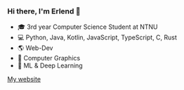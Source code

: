 ### Hi there, I'm Erlend 👋

- 🎓 3rd year Computer Science Student at NTNU
- 💻 Python, Java, Kotlin, JavaScript, TypeScript, C, Rust
- 🌎 Web-Dev
- :space_invader: Computer Graphics
- 🤖 ML & Deep Learning

[My website](https://pauska.no/)
